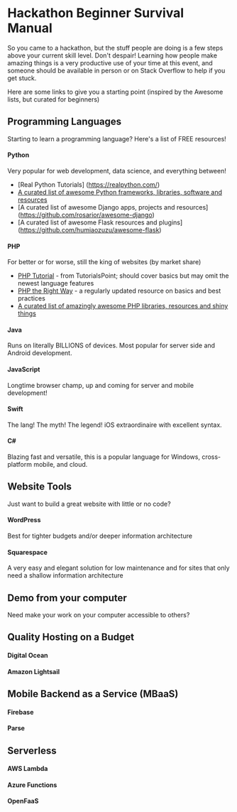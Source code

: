 # Hackathon Beginner Survival Manual

So you came to a hackathon, but the stuff people are doing is a few steps above your current skill level. Don't despair! Learning how people make amazing things is a very productive use of your time at this event, and someone should be available in person or on Stack Overflow to help if you get stuck.

Here are some links to give you a starting point (inspired by the Awesome lists, but curated for beginners)

## Programming Languages
Starting to learn a programming language?  Here's a list of FREE resources!
#### Python
Very popular for web development, data science, and everything between!  
- [Real Python Tutorials] (https://realpython.com/)
- [A curated list of awesome Python frameworks, libraries, software and resources](https://github.com/vinta/awesome-python)
- [A curated list of awesome Django apps, projects and resources] (https://github.com/rosarior/awesome-django)
- [A curated list of awesome Flask resources and plugins] (https://github.com/humiaozuzu/awesome-flask)
#### PHP
For better or for worse, still the king of websites (by market share)  
- [PHP Tutorial](https://www.tutorialspoint.com/php/) - from TutorialsPoint; should cover basics but may omit the newest language features
- [PHP the Right Way](https://phptherightway.com/) - a regularly updated resource on basics and best practices
- [A curated list of amazingly awesome PHP libraries, resources and shiny things](https://github.com/ziadoz/awesome-php)
#### Java
Runs on literally BILLIONS of devices. Most popular for server side and Android development.
#### JavaScript
Longtime browser champ, up and coming for server and mobile development!
#### Swift
The lang! The myth! The legend! iOS extraordinaire with excellent syntax.
#### C#
Blazing fast and versatile, this is a popular language for Windows, cross-platform mobile, and cloud.

## Website Tools
Just want to build a great website with little or no code?
#### WordPress
Best for tighter budgets and/or deeper information architecture
#### Squarespace
A very easy and elegant solution for low maintenance and for sites that only need a shallow information architecture

## Demo from your computer
Need make your work on your computer accessible to others?

## Quality Hosting on a Budget
#### Digital Ocean
#### Amazon Lightsail

## Mobile Backend as a Service (MBaaS)
#### Firebase
#### Parse

## Serverless
#### AWS Lambda
#### Azure Functions
#### OpenFaaS
